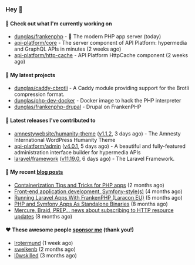 ### Hey 👋

#### 👷 Check out what I'm currently working on

- [dunglas/frankenphp](https://github.com/dunglas/frankenphp) - 🧟 The modern PHP app server (today)
- [api-platform/core](https://github.com/api-platform/core) - The server component of API Platform: hypermedia and GraphQL APIs in minutes (2 weeks ago)
- [api-platform/http-cache](https://github.com/api-platform/http-cache) - API Platform HttpCache component (2 weeks ago)

#### 🌱 My latest projects

- [dunglas/caddy-cbrotli](https://github.com/dunglas/caddy-cbrotli) - A Caddy module providing support for the Brotli compression format.
- [dunglas/php-dev-docker](https://github.com/dunglas/php-dev-docker) - Docker image to hack the PHP interpreter
- [dunglas/frankenphp-drupal](https://github.com/dunglas/frankenphp-drupal) - Drupal on FrankenPHP

#### 🔭 Latest releases I've contributed to

- [amnestywebsite/humanity-theme](https://github.com/amnestywebsite/humanity-theme) ([v1.1.2](https://github.com/amnestywebsite/humanity-theme/releases/tag/v1.1.2), 3 days ago) - The Amnesty International WordPress Humanity Theme
- [api-platform/admin](https://github.com/api-platform/admin) ([v4.0.1](https://github.com/api-platform/admin/releases/tag/v4.0.1), 5 days ago) - A beautiful and fully-featured administration interface builder for hypermedia APIs
- [laravel/framework](https://github.com/laravel/framework) ([v11.19.0](https://github.com/laravel/framework/releases/tag/v11.19.0), 6 days ago) - The Laravel Framework.

#### 📜 My recent [blog posts](https://dunglas.fr)

- [Containerization Tips and Tricks for PHP apps](https://dunglas.dev/2024/05/containerization-tips-and-tricks-for-php-apps/) (2 months ago)
- [Front-end application development, Symfony-style(s)](https://dunglas.dev/2024/04/front-end-application-development-symfony-styles/) (4 months ago)
- [Running Laravel Apps With FrankenPHP (Laracon EU)](https://dunglas.dev/2024/02/running-laravel-apps-with-frankenphp-laracon-eu/) (5 months ago)
- [PHP and Symfony Apps As Standalone Binaries](https://dunglas.dev/2023/12/php-and-symfony-apps-as-standalone-binaries/) (8 months ago)
- [Mercure, Braid, PREP… news about subscribing to HTTP resource updates](https://dunglas.dev/2023/11/mercure-braid-prep-news-about-subscribing-to-http-resource-updates/) (8 months ago)

#### ❤️ These awesome people [sponsor me](https://github.com/sponsors/dunglas) (thank you!)

- [lrotermund](https://github.com/lrotermund) (1 week ago)
- [sweikenb](https://github.com/sweikenb) (2 months ago)
- [l0wskilled](https://github.com/l0wskilled) (3 months ago)

